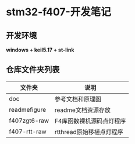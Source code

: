 # stm32-f407-开发笔记
## 开发环境
**windows + keil5.17 + st-link**


## 仓库文件夹列表

| 文件夹 | 说明         |
| ------ | ------------ |
| doc    | 参考文档和原理图 |
|readmefigure|readme文档资源存放|
|f407zgt6-raw|F4库函数裸机源码点灯程序|
|f407-rtt-raw|rtthread原始移植点灯程序|
